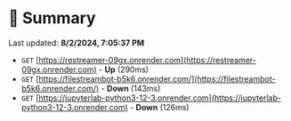 # 📖 Summary
Last updated: **8/2/2024, 7:05:37 PM**

- `GET` [https://restreamer-09gx.onrender.com](https://restreamer-09gx.onrender.com) - **Up** (290ms)
- `GET` [https://filestreambot-b5k6.onrender.com/](https://filestreambot-b5k6.onrender.com/) - **Down** (143ms)
- `GET` [https://jupyterlab-python3-12-3.onrender.com](https://jupyterlab-python3-12-3.onrender.com) - **Down** (126ms)
